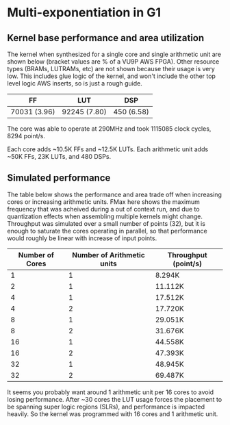 Multi-exponentiation in G1 
======================

## Kernel base performance and area utilization
The kernel when synthesized for a single core and single arithmetic unit  are shown below (bracket values are % of a VU9P AWS FPGA).
Other resource types (BRAMs, LUTRAMs, etc) are not shown because their usage is very low. This includes glue logic of the kernel, and won't include the other top level logic AWS inserts, so is just a rough guide.

| FF |  LUT | DSP| 
| --- | --- | --- |
| 70031 (3.96) | 92245 (7.80) | 450 (6.58) |

The core was able to operate at 290MHz and took 1115085 clock cycles, 8294 point/s.

Each core adds ~10.5K FFs and ~12.5K LUTs. Each arithmetic unit adds ~50K FFs, 23K LUTs, and 480 DSPs.

## Simulated performance
The table below shows the performance and area trade off when increasing cores or increasing arithmetic units. FMax here shows the maximum frequency that was acheived during a 
out of context run, and due to quantization effects when assembling multiple kernels might change. Throughput was simulated over a small number of points (32), but it is enough to 
saturate the cores operating in parallel, so that performance would roughly be linear with increase of input points.

| Number of Cores | Number of Arithmetic units | Throughput (point/s) | 
| --- | --- | --- | 
| 1 | 1 | 8.294K | 
| 2 | 1 | 11.112K | 
| 4 | 1 | 17.512K | 
| 4 | 2 | 17.720K | 
| 8 | 1 | 29.051K | 
| 8 | 2 | 31.676K | 
| 16 | 1 | 44.558K | 
| 16 | 2 | 47.393K | 
| 32 | 1 | 48.945K |
| 32 | 2 | 69.487K |
It seems you probably want around 1 arithmetic unit per 16 cores to avoid losing performance. After ~30 cores the LUT usage forces the placement to be spanning super logic regions (SLRs), and performance is impacted heavily. So the kernel was programmed with 16 cores and 1 arithmetic unit.